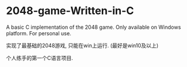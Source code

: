 # 2048-game-Written-in-C
A basic C implementation of the 2048 game.
Only available on Windows platform.
For personal use.

实现了最基础的2048游戏, 只能在win上运行.
(最好是win10及以上)

个人练手的第一个C语言项目.
